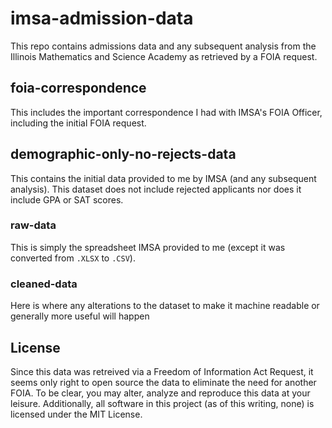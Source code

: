# imsa-admission-data
This repo contains admissions data and any subsequent analysis from the Illinois Mathematics and Science Academy as retrieved by a FOIA request.

## foia-correspondence
This includes the important correspondence I had with IMSA's FOIA Officer, including the initial FOIA request.

## demographic-only-no-rejects-data

This contains the initial data provided to me by IMSA (and any subsequent analysis). This dataset does not include rejected applicants nor does it include GPA or SAT scores.

### raw-data
This is simply the spreadsheet IMSA provided to me (except it was converted from `.XLSX` to `.CSV`).
### cleaned-data
Here is where any alterations to the dataset to make it machine readable or generally more useful will happen

## License
Since this data was retreived via a Freedom of Information Act Request, it seems only right to open source the data to eliminate the need for another FOIA. To be clear, you may alter, analyze and reproduce this data at your leisure. Additionally, all software in this project (as of this writing, none) is licensed under the MIT License.
